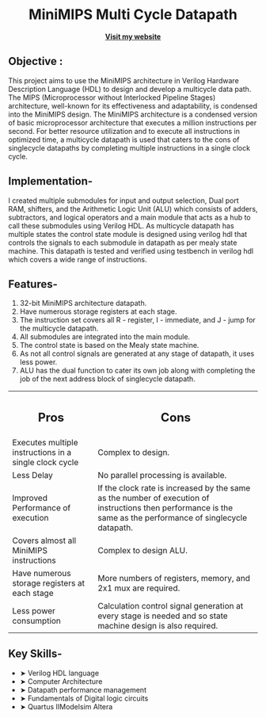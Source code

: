 <div align="center">
  <h1>MiniMIPS Multi Cycle Datapath</h1>
  <a href="https://sites.google.com/view/rhythmshah/design-and-implementation-of-minimips-multi-cycle-datapath-using-verilog"><b>Visit my website</b></a>
</div>


## **Objective :**

This project aims to use the MiniMIPS architecture in Verilog Hardware Description Language (HDL) to design and develop a multicycle data path. The MIPS (Microprocessor without Interlocked Pipeline Stages) architecture, well-known for its effectiveness and adaptability, is condensed into the MiniMIPS design. The MiniMIPS architecture is a condensed version of basic microprocessor architecture that executes a million instructions per second. For better resource utilization and to execute all instructions in optimized time, a multicycle datapath is used that caters to the cons of singlecycle datapaths by completing multiple instructions in a single clock cycle.

## **Implementation-**

I created multiple submodules for input and output selection, Dual port RAM, shifters, and the Arithmetic Logic Unit (ALU) which consists of adders, subtractors, and logical operators and a main module that acts as a hub to call these submodules using Verilog HDL. As multicycle datapath has multiple states the control state module is designed using verilog hdl that controls the signals to each submodule in datapath as per mealy state machine. This datapath is tested and verified using testbench in verilog hdl which covers a wide range of instructions. 

## **Features-**

1. 32-bit MiniMIPS architecture datapath.
2. Have numerous storage registers at each stage.
3. The instruction set covers all R - register, I - immediate, and J - jump for the multicycle datapath.
4. All submodules are integrated into the main module.
5. The control state is based on the Mealy state machine.
6. As not all control signals are generated at any stage of datapath, it uses less power.
7. ALU has the dual function to cater its own job along with completing the job of the next address block of singlecycle datapath.

<table align="center">
  <tr>
    <th><h2><b>Pros</b></h2></th>
    <th><h2><b>Cons</b></h2></th>
  </tr>
  <tr>
    <td>Executes multiple instructions in a single clock cycle</td>
    <td>Complex to design.</td>
  <tr>
    <td>Less Delay</td>
    <td>No parallel processing is available.</td>
  </tr>
  <tr>
    <td>Improved Performance of execution</td>
    <td>If the clock rate is increased by the same as the number of execution of instructions then performance is the same as the performance of singlecycle datapath.</td>
  </tr>
  <tr>
    <td>Covers almost all MiniMIPS instructions</td>
    <td>Complex to design ALU.</td>
  </tr>
  <tr>
    <td>Have numerous storage registers at each stage</td>
    <td>More numbers of registers, memory, and  2x1 mux are required.</td>
  </tr>
  <tr>
    <td>Less power consumption</td>
    <td>Calculation control signal generation at every stage is needed and so state machine design is also required. </td>
  </tr>
</table>

## **Key Skills-**

- ➤ Verilog HDL language 
- ➤ Computer Architecture
- ➤ Datapath performance management
- ➤ Fundamentals of Digital logic circuits
- ➤ Quartus IIModelsim Altera 
  




